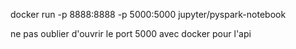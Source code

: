 docker run -p 8888:8888 -p 5000:5000 jupyter/pyspark-notebook

ne pas oublier d'ouvrir le port 5000 avec docker pour l'api
